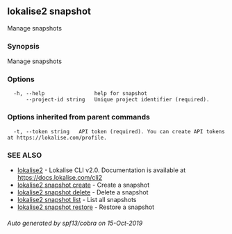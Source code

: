 ## lokalise2 snapshot

Manage snapshots

### Synopsis

Manage snapshots

### Options

```
  -h, --help                help for snapshot
      --project-id string   Unique project identifier (required).
```

### Options inherited from parent commands

```
  -t, --token string   API token (required). You can create API tokens at https://lokalise.com/profile.
```

### SEE ALSO

* [lokalise2](lokalise2.md)	 - Lokalise CLI v2.0. Documentation is available at https://docs.lokalise.com/cli2
* [lokalise2 snapshot create](lokalise2_snapshot_create.md)	 - Create a snapshot
* [lokalise2 snapshot delete](lokalise2_snapshot_delete.md)	 - Delete a snapshot
* [lokalise2 snapshot list](lokalise2_snapshot_list.md)	 - List all snapshots
* [lokalise2 snapshot restore](lokalise2_snapshot_restore.md)	 - Restore a snapshot

###### Auto generated by spf13/cobra on 15-Oct-2019
